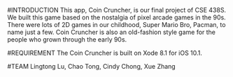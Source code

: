 #INTRODUCTION
This app, Coin Cruncher, is our final project of CSE 438S. We built this game based on the nostalgia of pixel arcade games in the 90s. There were lots of 2D games in our childhood, Super Mario Bro, Pacman, to name just a few. Coin Cruncher is also an old-fashion style game for the people who grown through the early 90s.

#REQUIREMENT
The Coin Cruncher is built on Xode 8.1 for iOS 10.1.

#TEAM
Lingtong Lu, Chao Tong, Cindy Chong, Xue Zhang
